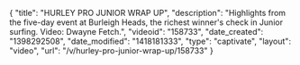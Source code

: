 {
    "title": "HURLEY PRO JUNIOR WRAP UP",
    "description": "Highlights from the five-day event at Burleigh Heads, the richest winner's check in Junior surfing. Video: Dwayne Fetch.",
    "videoid": "158733",
    "date_created": "1398292508",
    "date_modified": "1418181333",
    "type": "captivate",
    "layout": "video",
    "url": "\/v\/hurley-pro-junior-wrap-up\/158733"
}
